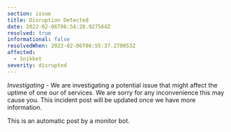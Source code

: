 ```yaml
---
section: issue
title: Disruption Detected
date: 2022-02-06T06:54:28.927564Z
resolved: true
informational: false
resolvedWhen: 2022-02-06T06:55:37.270053Z
affected:
  - Snikket
severity: disrupted
---
```

*Investigating* - We are investigating a potential issue that might affect the uptime of one our of services. We are sorry for any inconvenience this may cause you. This incident post will be updated once we have more information.

This is an automatic post by a monitor bot.
        